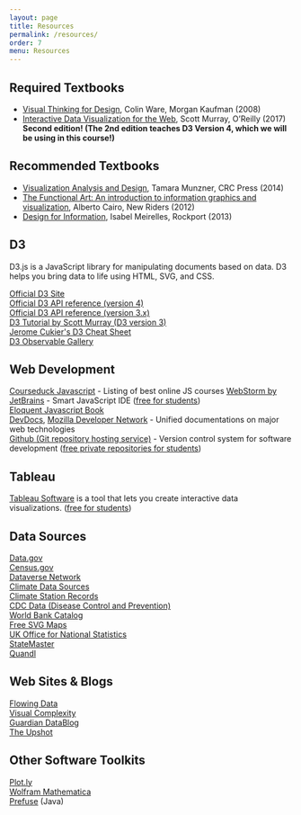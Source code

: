 ```yaml
---
layout: page
title: Resources
permalink: /resources/
order: 7
menu: Resources
---
```


## Required Textbooks

* [Visual Thinking for Design](http://www.amazon.com/Visual-Thinking-Kaufmann-Interactive-Technologies/dp/0123708966), Colin Ware, Morgan Kaufman (2008)
* [Interactive Data Visualization for the Web](http://shop.oreilly.com/product/0636920037316.do),  Scott Murray, O’Reilly (2017) **Second edition! (The 2nd edition teaches D3 Version 4, which we will be using in this course!)** 

<!-- [Free online version](http://chimera.labs.oreilly.com/books/1230000000345)-->

## Recommended Textbooks

* [Visualization Analysis and Design](http://www.amazon.com/Visualization-Analysis-Design-Peters-Series/dp/1466508914), Tamara Munzner, CRC Press (2014)
* [The Functional Art: An introduction to information graphics and visualization](http://www.amazon.com/The-Functional-Art-introduction-visualization/dp/0321834739/), Alberto Cairo, New Riders (2012)
* [Design for Information](http://www.amazon.com/Design-Information-Isabel-Meirelles/dp/1592538061), Isabel Meirelles, Rockport (2013)

## D3

D3.js is a JavaScript library for manipulating documents based on data. D3 helps you bring data to life using HTML, SVG, and CSS.

[Official D3 Site](http://d3js.org/)  
[Official D3 API reference (version 4)](https://github.com/d3/d3/blob/master/API.md)   
[Official D3 API reference (version 3.x)](https://github.com/d3/d3-3.x-api-reference/blob/master/API-Reference.md)  
[D3 Tutorial by Scott Murray (D3 version 3)](http://alignedleft.com/tutorials/d3/)   
[Jerome Cukier's D3 Cheat Sheet](http://www.jeromecukier.net/wp-content/uploads/2012/10/d3-cheat-sheet.pdf)     
[D3 Observable Gallery](https://observablehq.com/@d3/gallery)


## Web Development

[Courseduck Javascript](https://courseduck.com/programming/javascript/) - Listing of best online JS courses
[WebStorm by JetBrains](https://www.jetbrains.com/webstorm/) - Smart JavaScript IDE ([free for students](https://www.jetbrains.com/student/))   
[Eloquent Javascript Book](http://eloquentjavascript.net/)   
[DevDocs](http://devdocs.io/), [Mozilla Developer Network](https://developer.mozilla.org/en-US/) - Unified documentations on major web technologies   
[Github (Git repository hosting service)](https://github.com/) - Version control system for software development ([free private repositories for students](https://education.github.com/pack))

## Tableau

[Tableau Software](http://tableau.com) is a tool that lets you create interactive data visualizations. ([free for students](http://www.tableau.com/academic/students))


## Data Sources

[Data.gov](http://www.data.gov/)  
[Census.gov](http://www.census.gov/)  
[Dataverse Network](http://thedata.org/)  
[Climate Data Sources](http://www.realclimate.org/index.php/data-sources/)  
[Climate Station Records](http://www.metoffice.gov.uk/climatechange/science/monitoring/subsets.html)  
[CDC Data (Disease Control and Prevention)](http://www.cdc.gov/nchs/data_access/data_tools.htm)  
[World Bank Catalog](http://data.worldbank.org/data-catalog)  
[Free SVG Maps](http://www.d-maps.com/index.php?lang=en)  
[UK Office for National Statistics](http://www.statistics.gov.uk/default.asp)  
[StateMaster](http://www.statemaster.com/index.php)  
[Quandl](http://www.quandl.com)  


## Web Sites & Blogs

[Flowing Data](http://flowingdata.com/)  
[Visual Complexity](http://www.visualcomplexity.com/vc/)  
[Guardian DataBlog](http://www.guardian.co.uk/news/datablog)  
[The Upshot](http://www.nytimes.com/section/upshot)


## Other Software Toolkits

[Plot.ly](https://plot.ly)  
[Wolfram Mathematica](http://www.wolfram.com/mathematica/)  
[Prefuse](https://github.com/prefuse/Prefuse) (Java)



